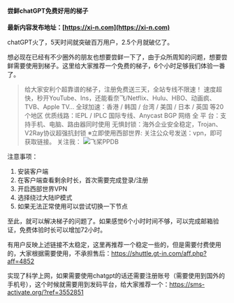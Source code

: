 #### 尝鲜chatGPT免费好用的梯子

**最新内容发布地址：[https://xi-n.com](https://xi-n.com)**

chatGPT火了，5天时间就突破百万用户，2.5个月就破亿了。

想必现在已经有不少圈外的朋友也想要尝鲜一下了，由于众所周知的问题，想要尝鲜需要使用到梯子。这里给大家推荐一个免费的梯子，6个小时足够我们体验一番了。


> 给大家安利个超靠谱的梯子，注册免费送三天，全站专线不限速！
速度超快，秒开YouTube、Ins，还能看奈飞/Netflix、Hulu、HBO、动画疯、TVB、Apple TV...
全球加速：香港 / 韩国 / 台湾 / 美国 / 日本 / 英国 等20个地区
优质线路：IEPL / IPLC 国际专线、Anycast BGP 网络
全 平 台：支持手机、电脑、路由器同时使用
无惧封锁：海外企业安全稳定，Trojan、V2Ray协议超强抗封锁
※立即使用西部世界: 关注公众号发送：vpn，即可获取链接。
关注我：
![飞桨PPDB](https://ai-studio-static-online.cdn.bcebos.com/e939f12ab7034a069fb4581dec21bb233473ed75fdd543d683982921ddb69167)

注意事项：
1. 安装客户端
2. 在客户端查看剩余时长，首次需要完成登录/注册
3. 开启西部世界VPN
4. 选择绕过大陆IP模式
5. 如果无法正常使用可以尝试切换一下节点

至此，就可以解决梯子的问题了。如果感觉6个小时时间不够，可以完成邮箱验证，免费体验时长可以增加72小时。

有用户反映上述链接不太稳定，这里再推荐一个稳定一些的，但是需要付费使用的，大家根据需要使用，不承担售后：https://shuttle.gt-in.com/aff.php?aff=4852


实现了科学上网，如果需要使用chatgpt的话还需要注册账号（需要使用到国外的手机号），这个时候就需要用到发码平台，给大家推荐一个：https://sms-activate.org/?ref=3552851